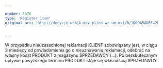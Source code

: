 ```yaml
---

number: 5078
type: 'Register item'
original_uri: 'http://decyzje.uokik.gov.pl/nd_wz_um.nsf/0/1D09A5ADBF42E937C1257BBA0039B312?OpenDocument'


---
```


W przypadku nieuzasadnionej reklamacji KLIENT zobowiązany jest, w ciągu 3 miesięcy od powiadomienia go o nieuznawaniu reklamacji, odebrać na własny koszt PRODUKT z magazynu SPRZEDAWCY (...). Po bezskutecznym upływie powyższego terminu PRODUKT staje się własnością SPRZEDAWCY
